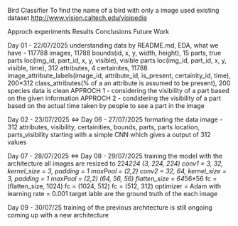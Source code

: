 Bird Classifier
To find the name of a bird with only a image
used existing dataset  http://www.vision.caltech.edu/visipedia

Approch
experiments
Results
Conclusions
Future Work

Day 01 - 22/07/2025
    understanding data by README.md, EDA, 
    what we have - 117788 images, 
        11788 bounds(id, x, y, width, height), 
        15 parts, 
        true parts loc(img_id, part_id, x, y, visible), 
        visible parts loc(img_id, part_id, x, y, visible, time), 
        312 attributes, 
        4 certainites, 
        11788 image_attribute_labels(image_id, attribute_id, is_present, certainity_id, time), 
        200*312 class_attributes(% of a an attribute is assumed to be present), 
        200 species
    data is clean
APPROCH 1 - considering the visibility of a part based on the given information
APPROCH 2 - condidering the visibility of a part based on the actual time taken by people to see a part in the image

Day 02 - 23/07/2025 <=> Day 06 - 27/07/2025 
    formating the data
    image - 312 attributes, visibility, certainities, bounds, parts, parts location, parts_visibility
    starting with a simple CNN which gives a output of 312 values

Day 07 - 28/07/2025 <=> Day 08 - 29/07/2025
    training the model with the architecture
        all images are resized to 224*224
        (3, 224, 224)
        conv1 = 3, 32, kernel_size = 3, padding = 1
        maxPool = (2,2)
        conv2 = 32, 64, kernel_size = 3, padding = 1
        maxPool = (2,2)
        (64, 56, 56)
        flatten_size = 64*56*56
        fc = (flatten_size, 1024)
        fc = (1024, 512)
        fc = (512, 312)
        optimizer = Adam with learning rate = 0.001
        target lable are the ground truth of the each image
        
Day 09 - 30/07/25
    training of the previous architecture is still ongoing
    coming up with a new architecture